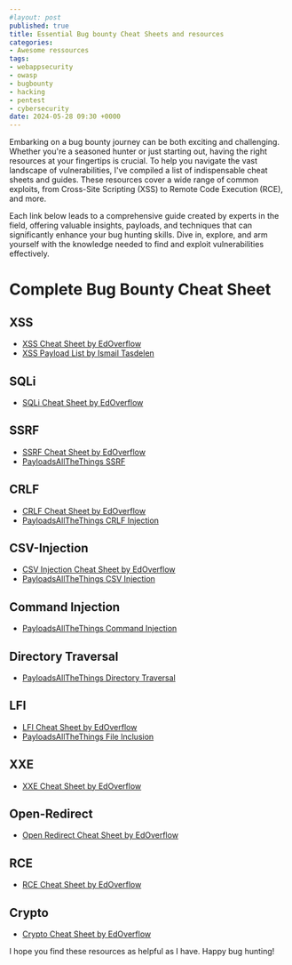 ```yaml
---
#layout: post
published: true
title: Essential Bug bounty Cheat Sheets and resources
categories:
- Awesome ressources
tags:
- webappsecurity
- owasp
- bugbounty
- hacking
- pentest
- cybersecurity
date: 2024-05-28 09:30 +0000
---
```


Embarking on a bug bounty journey can be both exciting and challenging. Whether you're a seasoned hunter or just starting out, having the right resources at your fingertips is crucial. To help you navigate the vast landscape of vulnerabilities, I've compiled a list of indispensable cheat sheets and guides. These resources cover a wide range of common exploits, from Cross-Site Scripting (XSS) to Remote Code Execution (RCE), and more.

Each link below leads to a comprehensive guide created by experts in the field, offering valuable insights, payloads, and techniques that can significantly enhance your bug hunting skills. Dive in, explore, and arm yourself with the knowledge needed to find and exploit vulnerabilities effectively.

# Complete Bug Bounty Cheat Sheet

## XSS
- [XSS Cheat Sheet by EdOverflow](https://github.com/EdOverflow/bugbounty-cheatsheet/blob/master/cheatsheets/xss.md)
- [XSS Payload List by Ismail Tasdelen](https://github.com/ismailtasdelen/xss-payload-list)

## SQLi
- [SQLi Cheat Sheet by EdOverflow](https://github.com/EdOverflow/bugbounty-cheatsheet/blob/master/cheatsheets/sqli.md)

## SSRF
- [SSRF Cheat Sheet by EdOverflow](https://github.com/EdOverflow/bugbounty-cheatsheet/blob/master/cheatsheets/ssrf.md)
- [PayloadsAllTheThings SSRF](https://github.com/swisskyrepo/PayloadsAllTheThings/tree/master/Server%20Side%20Request%20Forgery)

## CRLF
- [CRLF Cheat Sheet by EdOverflow](https://github.com/EdOverflow/bugbounty-cheatsheet/blob/master/cheatsheets/crlf.md)
- [PayloadsAllTheThings CRLF Injection](https://github.com/swisskyrepo/PayloadsAllTheThings/tree/master/CRLF%20Injection)

## CSV-Injection
- [CSV Injection Cheat Sheet by EdOverflow](https://github.com/EdOverflow/bugbounty-cheatsheet/blob/master/cheatsheets/csv-injection.md)
- [PayloadsAllTheThings CSV Injection](https://github.com/swisskyrepo/PayloadsAllTheThings/tree/master/CSV%20Injection)

## Command Injection
- [PayloadsAllTheThings Command Injection](https://github.com/swisskyrepo/PayloadsAllTheThings/tree/master/Command%20Injection)

## Directory Traversal
- [PayloadsAllTheThings Directory Traversal](https://github.com/swisskyrepo/PayloadsAllTheThings/tree/master/Directory%20Traversal)

## LFI
- [LFI Cheat Sheet by EdOverflow](https://github.com/EdOverflow/bugbounty-cheatsheet/blob/master/cheatsheets/lfi.md)
- [PayloadsAllTheThings File Inclusion](https://github.com/swisskyrepo/PayloadsAllTheThings/tree/master/File%20Inclusion)

## XXE
- [XXE Cheat Sheet by EdOverflow](https://github.com/EdOverflow/bugbounty-cheatsheet/blob/master/cheatsheets/xxe.md)

## Open-Redirect
- [Open Redirect Cheat Sheet by EdOverflow](https://github.com/EdOverflow/bugbounty-cheatsheet/blob/master/cheatsheets/open-redirect.md)

## RCE
- [RCE Cheat Sheet by EdOverflow](https://github.com/EdOverflow/bugbounty-cheatsheet/blob/master/cheatsheets/rce.md)

## Crypto
- [Crypto Cheat Sheet by EdOverflow](https://github.com/EdOverflow/bugbounty-cheatsheet/blob/master/cheatsheets/crypto.md)


I hope you find these resources as helpful as I have. Happy bug hunting! 
